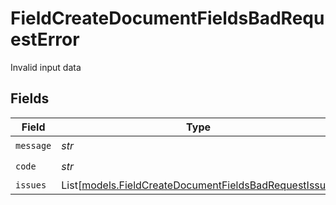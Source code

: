 # FieldCreateDocumentFieldsBadRequestError

Invalid input data


## Fields

| Field                                                                                                          | Type                                                                                                           | Required                                                                                                       | Description                                                                                                    |
| -------------------------------------------------------------------------------------------------------------- | -------------------------------------------------------------------------------------------------------------- | -------------------------------------------------------------------------------------------------------------- | -------------------------------------------------------------------------------------------------------------- |
| `message`                                                                                                      | *str*                                                                                                          | :heavy_check_mark:                                                                                             | N/A                                                                                                            |
| `code`                                                                                                         | *str*                                                                                                          | :heavy_check_mark:                                                                                             | N/A                                                                                                            |
| `issues`                                                                                                       | List[[models.FieldCreateDocumentFieldsBadRequestIssue](../models/fieldcreatedocumentfieldsbadrequestissue.md)] | :heavy_minus_sign:                                                                                             | N/A                                                                                                            |